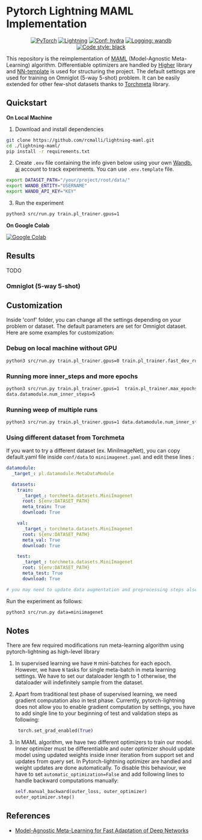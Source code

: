 # Pytorch Lightning MAML Implementation

<p align="center">
    <a href="https://pytorch.org/get-started/locally/"><img alt="PyTorch" src="https://img.shields.io/badge/PyTorch-orange?logo=pytorch"></a>
    <a href="https://pytorchlightning.ai/"><img alt="Lightning" src="https://img.shields.io/badge/-Lightning-blueviolet"></a>
    <a href="https://hydra.cc/"><img alt="Conf: hydra" src="https://img.shields.io/badge/conf-hydra-blue"></a>
    <a href="https://wandb.ai/site"><img alt="Logging: wandb" src="https://img.shields.io/badge/logging-wandb-yellow"></a>
    <a href="https://black.readthedocs.io/en/stable/"><img alt="Code style: black" src="https://img.shields.io/badge/code%20style-black-000000.svg"></a>
</p>

This repository is the reimplementation of [MAML](https://arxiv.org/abs/1703.03400) (Model-Agnostic 
Meta-Learning) algorithm. Differentiable
optimizers are handled by [Higher](https://github.com/facebookresearch/higher) library and [NN-template](https://github.com/lucmos/nn-template) is used for 
structuring
the project. The default settings are used for training on Omniglot (5-way
5-shot) problem. It can be easily extended for other few-shot datasets thanks to
[Torchmeta](https://github.com/tristandeleu/pytorch-meta) library.

## Quickstart

**On Local Machine**

1. Download and install dependencies
```bash
git clone https://github.com/rcmalli/lightning-maml.git
cd ./lightning-maml/
pip install -r requirements.txt
```

2. Create `.env` file containing the info given below using your own [Wandb.
   ai](https://wandb.ai) 
   account to track experiments. You can use `.env.template` file.

```bash
export DATASET_PATH="/your/project/root/data/"
export WANDB_ENTITY="USERNAME"
export WANDB_API_KEY="KEY"
```
3. Run the experiment
```bash
python3 src/run.py train.pl_trainer.gpus=1
```

**On Google Colab**
 
[![Google Colab](https://colab.research.google.com/assets/colab-badge.svg)](https://colab.research.google.com/github/rcmalli/lightning-maml/blob/main/notebooks/lightning_maml_pub.ipynb)


## Results

TODO

### Omniglot (5-way 5-shot)

## Customization

Inside 'conf' folder, you can change all the settings depending on your 
problem or dataset. The default parameters are set for Omniglot dataset. 
Here are some examples for customization:

### Debug on local machine without GPU

```bash
python3 src/run.py train.pl_trainer.gpus=0 train.pl_trainer.fast_dev_run=true
```

### Running more inner_steps and more epochs

```bash
python3 src/run.py train.pl_trainer.gpus=1  train.pl_trainer.max_epochs=1000 \
data.datamodule.num_inner_steps=5
```

### Running weep of multiple runs

```bash
python3 src/run.py train.pl_trainer.gpus=1 data.datamodule.num_inner_steps=5,10,20 -m
```

### Using different dataset from Torchmeta

If you want to try a different dataset (ex. MiniImageNet), you can copy 
default.yaml file inside `conf/data` to `miniimagenet.yaml` and edit these 
lines :

```yaml
datamodule:
  _target_: pl.datamodule.MetaDataModule

  datasets:
    train:
      _target_: torchmeta.datasets.MiniImagenet
      root: ${env:DATASET_PATH}
      meta_train: True
      download: True

    val:
      _target_: torchmeta.datasets.MiniImagenet
      root: ${env:DATASET_PATH}
      meta_val: True
      download: True

    test:
      _target_: torchmeta.datasets.MiniImagenet
      root: ${env:DATASET_PATH}
      meta_test: True
      download: True

# you may need to update data augmentation and preprocessing steps also!!!
```
Run the experiment as follows:
```bash
python3 src/run.py data=miniimagenet
```

## Notes

There are few required modifications run meta-learning algorithm using
pytorch-lightning as high-level library

1. In supervised learning we have `M` mini-batches for each epoch. However, we
   have `N` tasks for single meta-batch in meta learning settings. We have to
   set our dataloader length to 1 otherwise, the dataloader will indefinitely
   sample from the dataset.

2. Apart from traditional test phase of supervised learning, we need gradient
   computation also in test phase. Currently, pytorch-lightning does not allow
   you to enable gradient computation by settings, you have to add single line
   to your beginning of test and validation steps as following:
   ```python
    torch.set_grad_enabled(True)
   ```
3. In MAML algorithm, we have two different optimizers to train our model. Inner
   optimizer must be differentiable and outer optimizer should update model
   using updated weights inside inner iteration from support set and updates
   from query set. In Pytorch-lightning optimizer are handled and weight updates
   are done automatically. To disable this behaviour, we have to
   set `automatic_optimization=False` and add following lines to handle backward
   computations manually:
   ```python
   self.manual_backward(outer_loss, outer_optimizer)
   outer_optimizer.step()
   ```


## References

- [Model-Agnostic Meta-Learning for Fast Adaptation of Deep Networks](https://arxiv.org/abs/1703.03400)